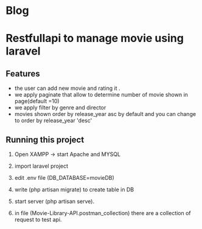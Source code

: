 # Blog

# Restfullapi to manage movie using laravel 




## Features

- the user can add new movie and rating it .
- we apply paginate that allow to determine number of movie shown in page(default =10)
- we apply filter by genre and director
- movies shown order by release_year asc by default and you can change to order by release_year 'desc'

## Running this project

1. Open XAMPP -> start Apache and MYSQL

2. import laravel project 

3. edit .env file (DB_DATABASE=movieDB)

4. write (php artisan migrate) to create table in DB

3. start server (php artisan serve).

4. in file (Movie-Library-API.postman_collection) there are a collection of request to test api.




